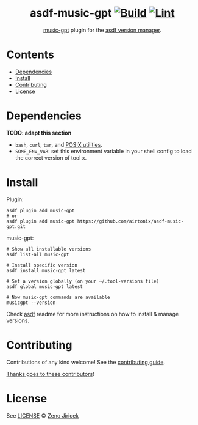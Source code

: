 <div align="center">

# asdf-music-gpt [![Build](https://github.com/airtonix/asdf-music-gpt/actions/workflows/build.yml/badge.svg)](https://github.com/airtonix/asdf-music-gpt/actions/workflows/build.yml) [![Lint](https://github.com/airtonix/asdf-music-gpt/actions/workflows/lint.yml/badge.svg)](https://github.com/airtonix/asdf-music-gpt/actions/workflows/lint.yml)

[music-gpt](https://github.com/gabotechs/MusicGPT) plugin for the [asdf version manager](https://asdf-vm.com).

</div>

# Contents

- [Dependencies](#dependencies)
- [Install](#install)
- [Contributing](#contributing)
- [License](#license)

# Dependencies

**TODO: adapt this section**

- `bash`, `curl`, `tar`, and [POSIX utilities](https://pubs.opengroup.org/onlinepubs/9699919799/idx/utilities.html).
- `SOME_ENV_VAR`: set this environment variable in your shell config to load the correct version of tool x.

# Install

Plugin:

```shell
asdf plugin add music-gpt
# or
asdf plugin add music-gpt https://github.com/airtonix/asdf-music-gpt.git
```

music-gpt:

```shell
# Show all installable versions
asdf list-all music-gpt

# Install specific version
asdf install music-gpt latest

# Set a version globally (on your ~/.tool-versions file)
asdf global music-gpt latest

# Now music-gpt commands are available
musicgpt --version
```

Check [asdf](https://github.com/asdf-vm/asdf) readme for more instructions on how to
install & manage versions.

# Contributing

Contributions of any kind welcome! See the [contributing guide](contributing.md).

[Thanks goes to these contributors](https://github.com/airtonix/asdf-music-gpt/graphs/contributors)!

# License

See [LICENSE](LICENSE) © [Zeno Jiricek](https://github.com/airtonix/)
